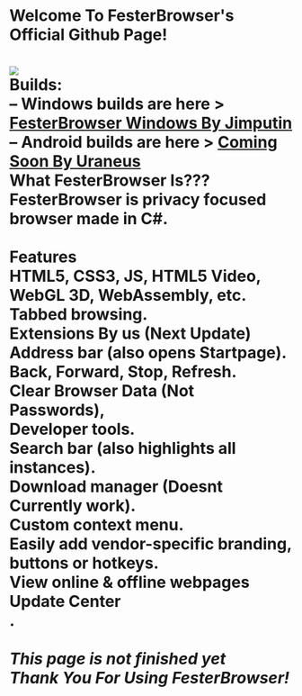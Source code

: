<h1>Welcome To FesterBrowser's Official Github Page!<h1>
<img src="https://image.jimcdn.com/app/cms/image/transf/dimension=300x10000:format=png/path/s794d6cfdb8536537/image/iba1b4c3c7394cc2a/version/1701467466/image.png" style="max-width: 100%;"><br />
Builds:<br />            
– Windows builds are here > <a href="https://github.com/Jimputinfn/FesterBrowser/releases">FesterBrowser Windows By Jimputin</a><br />
– Android builds are here > <a href="https://github.com/Jimputinfn/FesterBrowser/releases">Coming Soon By Uraneus</a>
<br />   
  What FesterBrowser Is???
  <br />   
  FesterBrowser is privacy focused browser made in C#.
  <br />
  <br />
 Features<br /> HTML5, CSS3, JS, HTML5 Video, WebGL 3D, WebAssembly, etc.<br /> Tabbed browsing.<br />Extensions By us (Next Update)<br /> Address bar (also opens Startpage).<br /> Back, Forward, Stop, Refresh.<br /> Clear Browser Data (Not Passwords),<br /> Developer tools.<br /> Search bar (also highlights all instances).<br />  Download manager (Doesnt Currently work).<br /> Custom context menu.<br /> Easily add vendor-specific branding, buttons or hotkeys.<br /> View online & offline webpages<br /> Update Center<br />. 
<br />   
<br />   
<em>This page is not finished yet</em><br />   
<em>Thank You For Using FesterBrowser!</em>
